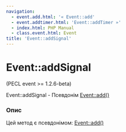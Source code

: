 ```yaml
---
navigation:
  - event.add.html: '« Event::add'
  - event.addtimer.html: 'Event::addTimer »'
  - index.html: PHP Manual
  - class.event.html: Event
title: 'Event::addSignal'
---
```

# Event::addSignal

(PECL event >= 1.2.6-beta)

Event::addSignal - Псевдонім [Event::add()](event.add.html)

### Опис

Цей метод є псевдонімом: [Event::add()](event.add.html)
